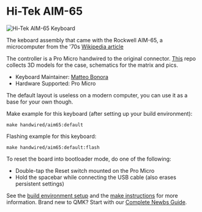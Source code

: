 # Hi-Tek AIM-65

![Hi-Tek AIM-65 Keyboard](https://imgur.com/7Gam1f2l.jpg)

The keboard assembly that came with the Rockwell AIM-65, a microcomputer from the '70s [Wikipedia article](https://en.wikipedia.org/wiki/AIM-65)

The controller is a Pro Micro handwired to the original connector. [This](https://github.com/Bonnee/aim-65_keyboard) repo collects 3D models for the case, schematics for the matrix and pics.

* Keyboard Maintainer: [Matteo Bonora](https://github.com/bonnee)
* Hardware Supported: Pro Micro

The default layout is useless on a modern computer, you can use it as a base for your own though.

Make example for this keyboard (after setting up your build environment):

    make handwired/aim65:default

Flashing example for this keyboard:

    make handwired/aim65:default:flash

To reset the board into bootloader mode, do one of the following:

* Double-tap the Reset switch mounted on the Pro Micro
* Hold the spacebar while connecting the USB cable (also erases persistent settings)

See the [build environment setup](https://docs.qmk.fm/#/getting_started_build_tools) and the [make instructions](https://docs.qmk.fm/#/getting_started_make_guide) for more information. Brand new to QMK? Start with our [Complete Newbs Guide](https://docs.qmk.fm/#/newbs).
